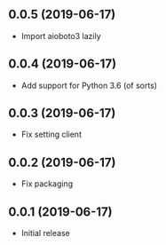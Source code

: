 ## 0.0.5 (2019-06-17)

- Import aioboto3 lazily

## 0.0.4 (2019-06-17)

- Add support for Python 3.6 (of sorts)

## 0.0.3 (2019-06-17)

- Fix setting client

## 0.0.2 (2019-06-17)

- Fix packaging

## 0.0.1 (2019-06-17)

- Initial release
